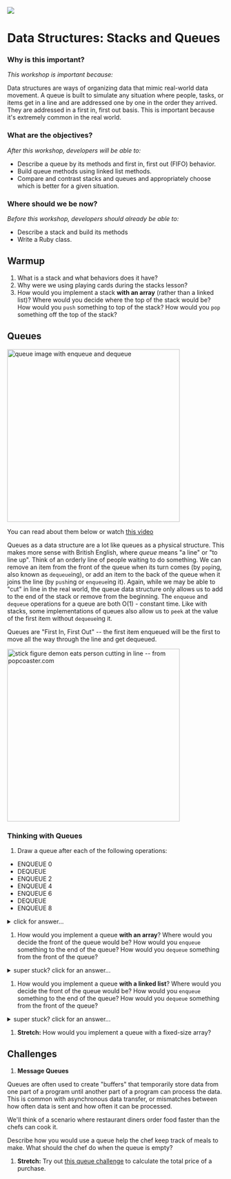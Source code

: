 <!--
Creator: Team, editing by Cory
Market: SF
-->

![](https://ga-dash.s3.amazonaws.com/production/assets/logo-9f88ae6c9c3871690e33280fcf557f33.png)

# Data Structures: Stacks and Queues


### Why is this important?
<!-- framing the "why" in big-picture/real world examples -->
*This workshop is important because:*

Data structures are ways of organizing data that mimic real-world data movement. A queue is built to simulate any situation where people, tasks, or items get in a line and are addressed one by one in the order they arrived. They are addressed in a first in, first out basis. This is important because it's extremely common in the real world.

### What are the objectives?
<!-- specific/measurable goal for students to achieve -->
*After this workshop, developers will be able to:*

- Describe a queue by its methods and first in, first out (FIFO) behavior.
- Build queue methods using linked list methods.
- Compare and contrast stacks and queues and appropriately choose which is better for a given situation.

### Where should we be now?
<!-- call out the skills that are prerequisites -->
*Before this workshop, developers should already be able to:*

- Describe a stack and build its methods
- Write a Ruby class.


## Warmup

1. What is a stack and what behaviors does it have?
1. Why were we using playing cards during the stacks lesson?
1. How would you implement a stack **with an array** (rather than a linked list)? Where would you decide where the top of the stack would be? How would you `push` something to top of the stack? How would you `pop` something off the top of the stack?

## Queues

<img src="https://upload.wikimedia.org/wikipedia/commons/thumb/5/52/Data_Queue.svg/2000px-Data_Queue.svg.png" width="400px" alt="queue image with enqueue and dequeue">

You can read about them below or watch [this video](https://www.youtube.com/watch?v=6QS_Cup1YoI)

Queues as a data structure are a lot like queues as a physical structure. This makes more sense with British English, where *queue* means "a line" or "to line up". Think of an orderly line of people waiting to do something. We can remove an item from the front of the queue when its turn comes (by `pop`ing, also known as `dequeue`ing), or add an item to the back of the queue when it joins the line (by `push`ing or `enqueue`ing it). Again, while we may be able to "cut" in line in the real world, the queue data structure only allows us to add to the end of the stack or remove from the beginning.  The `enqueue` and `dequeue` operations for a queue are both O(1) - constant time.  Like with stacks, some implementations of queues also allow us to `peek` at the value of the first item without `dequeue`ing it.

Queues are "First In, First Out" -- the first item enqueued will be the first to move all the way through the line and get dequeued.

<img src="http://www.rioleo.org/images/static/queuesafety.jpg" alt="stick figure demon eats person cutting in line -- from popcoaster.com" width="400px">

### Thinking with Queues

1.  Draw a queue after each of the following operations:

  * ENQUEUE 0
  * DEQUEUE
  * ENQUEUE 2
  * ENQUEUE 4
  * ENQUEUE 6
  * DEQUEUE
  * ENQUEUE 8

  <details><summary>click for answer...</summary>
    ```
    * start        []
    * ENQUEUE 0    [0]
    * DEQUEUE      []
    * ENQUEUE 2    [2]
    * ENQUEUE 4    [2, 4]
    * ENQUEUE 6    [2, 4, 6]
    * DEQUEUE      [4, 6]
    * ENQUEUE 8    [4, 6, 8]
    ```
  </details>



1. How would you implement a queue **with an array**? Where would you decide the front of the queue would be? How would you `enqueue` something to the end of the queue? How would you `dequeue` something from the front of the queue?

 <details><summary>super stuck? click for an answer...</summary>
 > The "front" could be the beginning of the array.  To enqueue, you'd use JavaScript's handy `push` array method. To dequeue, you could use JavaScript's `shift` method, which removes and returns the first element from an array.
 </details>


1. How would you implement a queue **with a linked list**? Where would you decide the front of the queue would be? How would you `enqueue` something to the end of the queue? How would you `dequeue` something from the front of the queue?

 <details><summary>super stuck? click for an answer...</summary>
 > You'd need to store the tail.  The "front" could be the head of the linked list. The "back" could be the tail.  You could enqueue by `append`ing to the tail.  You could dequeue by deleting and returning the head node.
 </details>

1. **Stretch:** How would you implement a queue with a fixed-size array?



## Challenges


1. **Message Queues**

 Queues are often used to create "buffers" that temporarily store data from one part of a program until another part of a program can process the data. This is common with asynchronous data transfer, or mismatches between how often data is sent and how often it can be processed.

 We'll think of a scenario where restaurant diners order food faster than the chefs can cook it.  

 Describe how you would use a queue help the chef keep track of meals to make.  What should the chef do when the queue is empty?

1. **Stretch:** Try out [this queue challenge](queues-challenge.md) to calculate the total price of a purchase.
